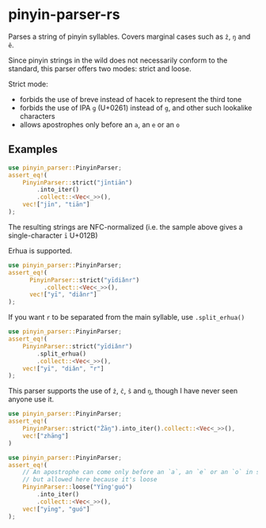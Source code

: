 # pinyin-parser-rs

Parses a string of pinyin syllables. Covers marginal cases such as `ẑ`, `ŋ` and `ê`.

Since pinyin strings in the wild does not necessarily conform to the standard, this parser offers two modes: strict and loose.

Strict mode: 
* forbids the use of breve instead of hacek to represent the third tone
* forbids the use of IPA `ɡ` (U+0261) instead of `g`, and other such lookalike characters
* allows apostrophes only before an `a`, an `e` or an `o` 

## Examples

```rust
use pinyin_parser::PinyinParser;
assert_eq!(
    PinyinParser::strict("jīntiān")
        .into_iter()
        .collect::<Vec<_>>(),
    vec!["jīn", "tiān"]
);
```

The resulting strings are NFC-normalized (i.e. the sample above gives a single-character `ī` U+012B)



Erhua is supported.

```rust
use pinyin_parser::PinyinParser;
assert_eq!(
      PinyinParser::strict("yīdiǎnr")
          .collect::<Vec<_>>(),
      vec!["yī", "diǎnr"]
);
```

If you want `r` to be separated from the main syllable, use `.split_erhua()`

```rust
use pinyin_parser::PinyinParser;
assert_eq!(
    PinyinParser::strict("yīdiǎnr")
        .split_erhua()
        .collect::<Vec<_>>(),
    vec!["yī", "diǎn", "r"]
);
```

This parser supports the use of `ẑ`, `ĉ`, `ŝ` and `ŋ`, though I have never seen anyone use it.
```rust
use pinyin_parser::PinyinParser;
assert_eq!(
    PinyinParser::strict("Ẑāŋ").into_iter().collect::<Vec<_>>(),
    vec!["zhāng"]
)
```

```rust
use pinyin_parser::PinyinParser;
assert_eq!(
    // An apostrophe can come only before an `a`, an `e` or an `o` in strict mode,
    // but allowed here because it's loose    
    PinyinParser::loose("Yīng'guó") 
        .into_iter()
        .collect::<Vec<_>>(),
    vec!["yīng", "guó"]
);
```
